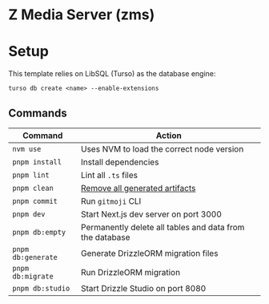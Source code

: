# Z Media Server (zms)


# Setup

This template relies on LibSQL (Turso) as the database engine: 

```
turso db create <name> --enable-extensions
```

## Commands

| Command                  | Action                                    |
| ------------------------ | ----------------------------------------- |
| `nvm use`                | Uses NVM to load the correct node version |
| `pnpm install`            | Install dependencies                      |
| `pnpm lint`               | Lint all `.ts` files                      |
| `pnpm clean`              | [Remove all generated artifacts](https://github.com/zepez/zms/blob/main/scripts/clean.sh)                             |
| `pnpm commit`             | Run `gitmoji` CLI                         |
| `pnpm dev`                | Start Next.js dev server on port 3000                       |
| `pnpm db:empty`           | Permanently delete all tables and data from the database                   |
| `pnpm db:generate`        | Generate DrizzleORM migration files       |
| `pnpm db:migrate`         | Run DrizzleORM migration                  |
| `pnpm db:studio`          | Start Drizzle Studio on port 8080         |

